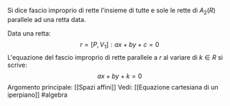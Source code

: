 Si dice fascio improprio di rette l'insieme di tutte e sole le rette di $A_{2}(R)$ parallele ad una retta data.

Data una retta:$$r=[P,V_{1}]:ax+by+c=0$$
L'equazione del fascio improprio di rette parallele a $r$ al variare di $k\in R$ si scrive:$$ax+by+k=0$$
Argomento principale: [[Spazi affini]]
Vedi: [[Equazione cartesiana  di un iperpiano]]
#algebra 